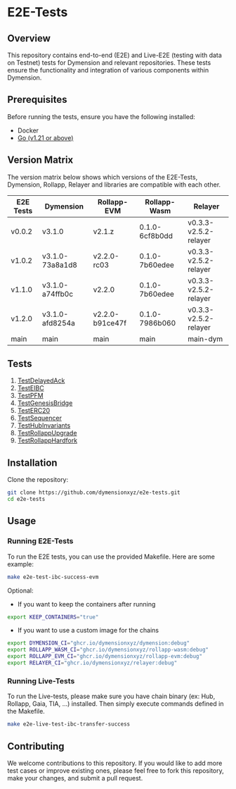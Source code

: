 # E2E-Tests

## Overview
This repository contains end-to-end (E2E) and Live-E2E (testing with data on Testnet) tests for Dymension and relevant repositories. These tests ensure the functionality and integration of various components within Dymension.

## Prerequisites
Before running the tests, ensure you have the following installed:

- Docker
- [Go (v1.21 or above)](https://go.dev/doc/install)

## Version Matrix

The version matrix below shows which versions of the E2E-Tests, Dymension, Rollapp, Relayer and libraries are compatible with each other.

| E2E Tests | Dymension | Rollapp-EVM | Rollapp-Wasm | Relayer | 
| ---------- | ---------| ----------- | ------------ | ---------- | 
| v0.0.2     | v3.1.0   | v2.1.z      | 0.1.0-6cf8b0dd   | v0.3.3-v2.5.2-relayer    | 
| v1.0.2     | v3.1.0-73a8a1d8   | v2.2.0-rc03 | 0.1.0-7b60edee   | v0.3.3-v2.5.2-relayer    |
| v1.1.0     | v3.1.0-a74ffb0c   | v2.2.0 | 0.1.0-7b60edee   | v0.3.3-v2.5.2-relayer    |
| v1.2.0     | v3.1.0-afd8254a   | v2.2.0-b91ce47f | 0.1.0-7986b060  | v0.3.3-v2.5.2-relayer    |
| main     | main  | main | main   | main-dym    |

## Tests

1. [TestDelayedAck](tests_spec/delayedack.md)
2. [TestEIBC](tests_spec/eibc.md)
3. [TestPFM](tests_spec/pfm.md)
4. [TestGenesisBridge](tests_spec/rollapp_genesis.md)
5. [TestERC20](tests_spec/erc20.md)
6. [TestSequencer](tests_spec/sequencer.md)
7. [TestHubInvariants](tests_spec/hub_invariants.md)
8. [TestRollappUpgrade](tests_spec/rollapp_upgrade.md)
9. [TestRollappHardfork](tests_spec/rollapp_hardfork.md)

## Installation
Clone the repository:
```sh
git clone https://github.com/dymensionxyz/e2e-tests.git
cd e2e-tests
```

## Usage
### Running E2E-Tests
To run the E2E tests, you can use the provided Makefile. Here are some example:

```sh
make e2e-test-ibc-success-evm
```

Optional:

- If you want to keep the containers after running
```sh
export KEEP_CONTAINERS="true"
```
- If you want to use a custom image for the chains
```sh
export DYMENSION_CI="ghcr.io/dymensionxyz/dymension:debug"
export ROLLAPP_WASM_CI="ghcr.io/dymensionxyz/rollapp-wasm:debug"
export ROLLAPP_EVM_CI="ghcr.io/dymensionxyz/rollapp-evm:debug"
export RELAYER_CI="ghcr.io/dymensionxyz/relayer:debug"

```
### Running Live-Tests
To run the Live-tests, please make sure you have chain binary (ex: Hub, Rollapp, Gaia, TIA, ...) installed. Then simply execute commands defined in the Makefile.

```sh
make e2e-live-test-ibc-transfer-success
```

## Contributing

We welcome contributions to this repository. If you would like to add more test cases or improve existing ones, please feel free to fork this repository, make your changes, and submit a pull request.